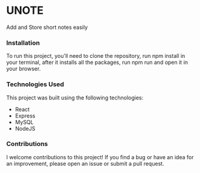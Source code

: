 <h1>UNOTE</h1>
  Add and Store short notes easily
	
<h3>Installation</h3>
  To run this project, you'll need to clone the repository, run npm install in your terminal, after it installs all the packages, run npm run and open it in your browser.

<h3>Technologies Used</h3>
This project was built using the following technologies:
<ul>
<li>React</li>
<li>Express</li>
<li>MySQL</li>
<li>NodeJS</li>
</ul>

<h3>Contributions</h3>

I welcome contributions to this project! If you find a bug or have an idea for an improvement, please open an issue or submit a pull request.
